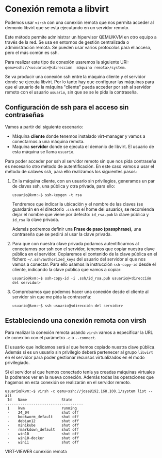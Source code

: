 # Conexión remota a libvirt

Podemos usar `virsh` con una conexión remota que nos permita acceder al demonio libvirt que se está ejecutando en un servidor remoto.

Este método permite administrar un hipervisor QEMU/KVM en otro equipo a través de la red. Se usa en entornos de gestión centralizada o administración remota. Se pueden usar varios protocolos para el acceso, pero el más común es ssh.

Para realizar este tipo de conexión usaremos la siguiente URI: `qemu+ssh://<usuario>@<dirección  máquina remota>/system`.

Se va producir una conexión ssh entre la máquina cliente y el servidor donde se ejecuta libvirt. Por lo tanto hay que configurar las máquinas para que el usuario de la máquina "cliente" pueda acceder por ssh al servidor remoto con el usuario `usuario`, sin que se se le pida la contraseña.

## Configuración de ssh para el acceso sin contraseñas

Vamos a partir del siguiente escenario:

* Máquina **cliente** donde tenemos instalado virt-manager y vamos a conectarnos a una máquina remota.
* Maquina **servidor** donde se ejecuta el demonio de libvirt. El usuario de esta máquina se llama `usuario`.

Para poder acceder por ssh al servidor remoto sin que nos pida contraseña es necesario otro método de autentificación. En este caso vamos a usar el método de calaves ssh, para ello realizamos los siguientes pasos:

1. En la máquina cliente, con un usuario sin privilegios, generamos un par de claves ssh, una pública y otra privada, para ello:

    ```
    usuario@kvm:~$ ssh-keygen -t rsa
    ```

    Tendremos que indicar la ubicación y el nombre de las claves (se guardarán en el directorio `.ssh` en el home del usuario), se recomienda dejar el nombre que viene por defecto: `id_rsa.pub` la clave pública y `id_rsa` la clave privada.

    Además podremos definir una **Frase de paso (passphrase)**, una contraseña que se pedirá al usar la clave privada.

2. Para que con nuestra clave privada podamos autentificarnos al conectarnos por ssh con el servidor, tenemos que copiar nuestra clave pública en el servidor. Copiaremos el contenido de la clave pública en el fichero `~/.ssh/authorized_keys` del usuario del servidor al que nos vamos a conectar. Para ello usamos la instrucción `ssh-copy-id` desde el cliente, indicando la clave pública que vamos a copiar:

    ```
    usuario@kvm:~$ ssh-copy-id -i .ssh/id_rsa.pub usuario@<dirección del servidor>
    ```

3. Comprobamos que podemos hacer una conexión desde el cliente al servidor sin que me pida la contraseña:

    ```
    usuario@kvm:~$ ssh usuario@<dirección del servidor>
    ```

## Estableciendo una conexión remota con virsh

Para realizar la conexión remota usando `virsh` vamos a especificar la URL de conexión con el parámetro `-c` o `--connect`.

El usuario que indicamos será al que hemos copiado nuestra clave pública. Además si es un usuario sin privilegio deberá pertenecer al grupo `libvirt` en el servidor para poder gestionar recursos virtualizados en el modo privilegiado.

Si el servidor al que hemos conectado tenía ya creadas máquinas virtuales la podremos ver en la nueva conexión. Además todas las operaciones que hagamos en esta conexión se realizarán en el servidor remoto.

```
usuario@kvm:~$ virsh -c qemu+ssh://jose@192.168.100.1/system list --all
 Id   Name                State
------------------------------------
 1    kvm                 running
 -    24_04               shut off
 -    bookworm_default    shut off
 -    debian12            shut off
 -    minikube            shut off
 -    rmarkdown_default   shut off
 -    win10               shut off
 -    win10-docker        shut off
 -    win11               shut off
```

VIRT-VIEWER conexión remota
